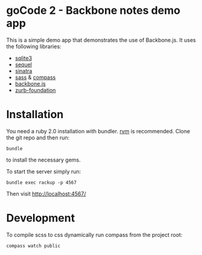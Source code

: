 goCode 2 - Backbone notes demo app
==================================

This is a simple demo app that demonstrates the use of Backbone.js.
It uses the following libraries:

- [sqlite3](http://rubygems.org/gems/sqlite3)
- [sequel](http://rubygems.org/gems/sequel)
- [sinatra](http://rubygems.org/gems/sinatra)
- [sass](http://rubygems.org/gems/sass) & [compass](http://rubygems.org/gems/compass)
- [backbone.js](http://backbonejs.org/)
- [zurb-foundation](http://rubygems.org/gems/zurb-foundation)

Installation
============

You need a ruby 2.0 installation with bundler. [rvm](http://rvm.io) is recommended.
Clone the git repo and then run:
```
bundle
```
to install the necessary gems.

To start the server simply run:
```
bundle exec rackup -p 4567
```
Then visit [http://localhost:4567/](http://localhost:4567/)

Development
===========

To compile scss to css dynamically run compass from the project root:
```
compass watch public
```
